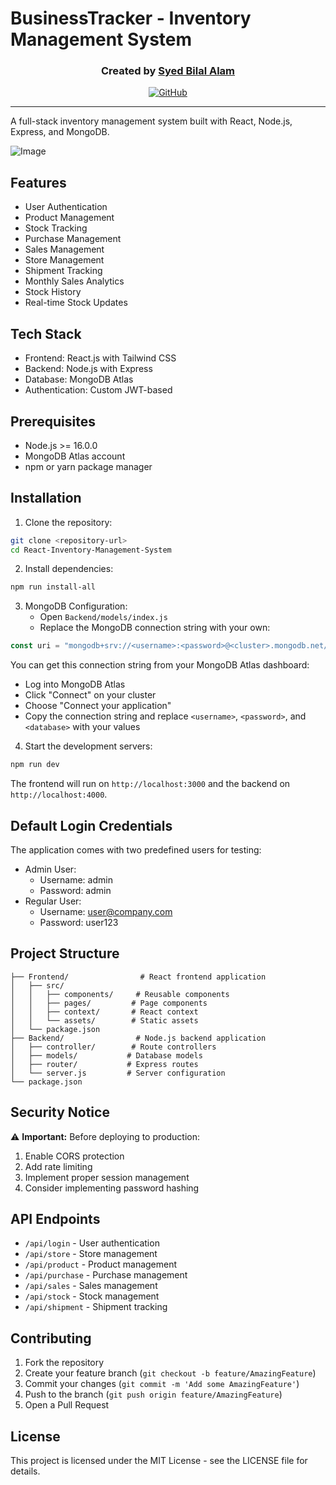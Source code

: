# BusinessTracker - Inventory Management System

<div align="center">
  
### Created by [Syed Bilal Alam](https://github.com/syedbilalalam1)
[![GitHub](https://img.shields.io/badge/GitHub-Follow%20@syedbilalalam1-black?style=for-the-badge&logo=github)](https://github.com/syedbilalalam1)

</div>

---

A full-stack inventory management system built with React, Node.js, Express, and MongoDB.


![Image](https://github.com/user-attachments/assets/44f91904-c177-4ee1-aeca-0ef12de06e52)

## Features

- User Authentication
- Product Management
- Stock Tracking
- Purchase Management
- Sales Management
- Store Management
- Shipment Tracking
- Monthly Sales Analytics
- Stock History
- Real-time Stock Updates

## Tech Stack

- Frontend: React.js with Tailwind CSS
- Backend: Node.js with Express
- Database: MongoDB Atlas
- Authentication: Custom JWT-based

## Prerequisites

- Node.js >= 16.0.0
- MongoDB Atlas account
- npm or yarn package manager

## Installation

1. Clone the repository:
```bash
git clone <repository-url>
cd React-Inventory-Management-System
```

2. Install dependencies:
```bash
npm run install-all
```

3. MongoDB Configuration:
   - Open `Backend/models/index.js`
   - Replace the MongoDB connection string with your own:
```javascript
const uri = "mongodb+srv://<username>:<password>@<cluster>.mongodb.net/<database>?retryWrites=true&w=majority";
```
   You can get this connection string from your MongoDB Atlas dashboard:
   - Log into MongoDB Atlas
   - Click "Connect" on your cluster
   - Choose "Connect your application"
   - Copy the connection string and replace `<username>`, `<password>`, and `<database>` with your values

4. Start the development servers:
```bash
npm run dev
```

The frontend will run on `http://localhost:3000` and the backend on `http://localhost:4000`.

## Default Login Credentials

The application comes with two predefined users for testing:
- Admin User:
  - Username: admin
  - Password: admin
- Regular User:
  - Username: user@company.com
  - Password: user123

## Project Structure

```
├── Frontend/                # React frontend application
│   ├── src/
│   │   ├── components/     # Reusable components
│   │   ├── pages/         # Page components
│   │   ├── context/       # React context
│   │   └── assets/        # Static assets
│   └── package.json
├── Backend/                # Node.js backend application
│   ├── controller/        # Route controllers
│   ├── models/           # Database models
│   ├── router/           # Express routes
│   └── server.js         # Server configuration
└── package.json
```

## Security Notice

⚠️ **Important:** Before deploying to production:
1. Enable CORS protection
2. Add rate limiting
3. Implement proper session management
4. Consider implementing password hashing

## API Endpoints

- `/api/login` - User authentication
- `/api/store` - Store management
- `/api/product` - Product management
- `/api/purchase` - Purchase management
- `/api/sales` - Sales management
- `/api/stock` - Stock management
- `/api/shipment` - Shipment tracking

## Contributing

1. Fork the repository
2. Create your feature branch (`git checkout -b feature/AmazingFeature`)
3. Commit your changes (`git commit -m 'Add some AmazingFeature'`)
4. Push to the branch (`git push origin feature/AmazingFeature`)
5. Open a Pull Request

## License

This project is licensed under the MIT License - see the LICENSE file for details. 
